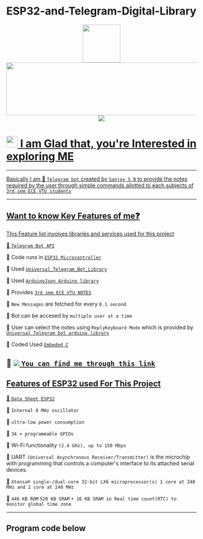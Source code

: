 # ESP32-and-Telegram-Digital-Library

<!--[![SVG Banners](https://svg-banners.vercel.app/api?type=luminance&text1=Hi,%20I%20am%20Sanjay%20🌻&width=800&height=140)](https://github.com/Akshay090/svg-banners)
-->
<div id="header" align="center">
 <img src="https://media.giphy.com/media/M9gbBd9nbDrOTu1Mqx/giphy.gif" width="100"/>
  
  </div>
<div id="header" align="center" >
  <img src="https://svg-banners.vercel.app/api?type=luminance&text1=Created%20By,%20Sanjay%20🌻&width=1000&height=140" width="800" height="140"/>


  </br>
  <a href="https://telegram.me/sanjaybyranna"><img src="https://img.shields.io/badge/Telegram-2CA5E0?style=for-the-badge&logo=telegram&logoColor=white"/>
</div>

<h1>
  
 <img src="https://media.giphy.com/media/hvRJCLFzcasrR4ia7z/giphy.gif" width="30px"/>
 I am Glad that, you're Interested in exploring ME
</h1>

------------------------------


Basically I am :robot: `Telegram bot` created by `Sanjay S B` to provide the notes required by the user through simple commands allotted to each subjects of `3rd sem ECE VTU students`


----------------------------
Want to know Key Features of me:question:
------------------------------

This Feature list involves libraries and services used for this project 

:star2: [`Telegram Bot API`](https://core.telegram.org/bots/api)


:star2: Code runs in [`ESP32 Microcontroller`](https://www.espressif.com/en/products/socs/esp32)



:star2: Used [`Universal_Telegram_Bot_Library`](https://github.com/witnessmenow/Universal-Arduino-Telegram-Bot) 

:star2: Used [`ArduinoJson Arduino library`](https://www.arduino.cc/reference/en/libraries/arduinojson/)

:star2: Provides [`3rd sem ECE VTU NOTES`](https://t.me/ECE3rdSemRnsitNotes2021)

:star2: `New Messages` are fetched for every `0.1 second`

:star2: Bot can be accesed by `multiple user at a time`  

:star2: User can select the notes using `ReplyKeyboard Mode` which is provided by [`Universal Telegram bot arduino library`](https://github.com/witnessmenow/Universal-Arduino-Telegram-Bot)

:star2: Coded Used [`Embeded C`](https://en.wikipedia.org/wiki/Embedded_C)

:star2: <a href="https://telegram.me/sbsaesp32_bot"><img src="https://img.shields.io/badge/Telegram-2CA5E0?style=for-the-badge&logo=telegram&logoColor=white"/>
```You can find me through this link```
-----------------------------------------------------

Features of ESP32 used For This Project
------------------------------------



:star2:  [`Data Sheet ESP32`](https://www.espressif.com/sites/default/files/documentation/esp32_datasheet_en.pdf)

:star2: `Internal 8 MHz oscillator`

:star2: `ultra-low power consumption`

:star2: `34 × programmable GPIOs`

:star2: Wi-Fi functionality  `(2.4 GHz), up to 150 Mbps`

:star2: UART `(Universal Asynchronous Receiver/Transmitter)` is the microchip with programming that controls a 
computer's interface to its attached serial devices.

:star2: `Xtensa® single-/dual-core 32-bit LX6 microprocessor(s) 1 core at 240 MHz and 2 core at 240 MHz`

:star2: `448 KB ROM` `520 KB SRAM` `• 16 KB SRAM in Real time count(RTC) to monitor global time zone`

--------------------------
 Program code below
-------------------------

